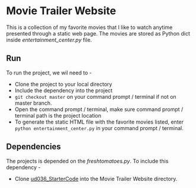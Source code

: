 # Movie Trailer Website

This is a collection of my favorite movies that I like to watch anytime presented through a static web page.
The movies are stored as Python dict inside _entertainment_center.py_ file.

## Run
To run the project, we wil need to - 
* Clone the project to your local directory
* Include the dependency into the project
* `git checkout master` on your command prompt / terminal if not on master branch.
* Open the command prompt / terminal, make sure command prompt / terminal path is the project location
* To generate the static HTML file with the favorite movies listed, enter `python entertainment_center.py` in your command prompt / terminal.

## Dependencies
The projects is depended on the _freshtomatoes.py_. To include this dependency - 
* Clone [ud036_StarterCode](https://github.com/nimitbhargava/ud036_StarterCode) into the Movie Trailer Website directory. 